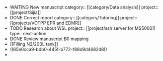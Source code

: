 - WAITING New manuscript
  category:: [[category/Data analysis]] 
  project:: [[project/Sijia]]
- DONE Correct report
  category:: [[category/Tutoring]]
  project:: [[projects/VOTPP EPR and EDMR]]
- TODO Research about WSL
  project:: [[project/ssh server for MS5000]]
  type:: next-action
- DONE Review manuscript B0 mapping
- [[Filling N2/200L tank]]
- ((65e0cca9-bdb0-445f-b772-f88d9d4682d8))
-
